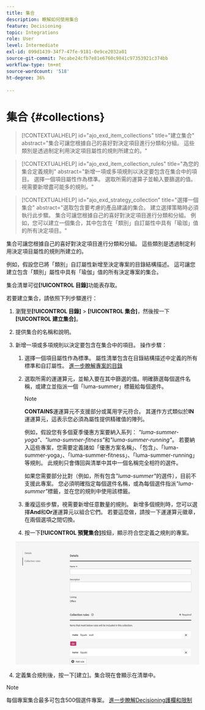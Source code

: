 ```yaml
---
title: 集合
description: 瞭解如何使用集合
feature: Decisioning
topic: Integrations
role: User
level: Intermediate
exl-id: 099d1439-34f7-47fe-9181-0e9ce2032a01
source-git-commit: 7ecabe24cfb7e81e6760c9841c97353921c374bb
workflow-type: tm+mt
source-wordcount: '518'
ht-degree: 36%

---
```


# 集合 {#collections}

>[!CONTEXTUALHELP]
>id="ajo_exd_item_collections"
>title="建立集合"
>abstract="集合可讓您根據自己的喜好對決定項目進行分類和分組。 這些類別是透過制定利用決定項目屬性的規則所建立的。"

>[!CONTEXTUALHELP]
>id="ajo_exd_item_collection_rules"
>title="為您的集合定義規則"
>abstract="新增一項或多項規則以決定要包含在集合中的項目。 選擇一個項目屬性作為標準。 選取所需的運算子並輸入要篩選的值。 視需要新增盡可能多的規則。"

>[!CONTEXTUALHELP]
>id="ajo_exd_strategy_collection"
>title="選擇一個集合"
>abstract="選取包含要考慮的產品建議的集合。 建立選擇策略時必須執行此步驟。 集合可讓您根據自己的喜好對決定項目進行分類和分組。 例如，您可以建立一個集合，其中包含在「類別」自訂屬性中具有「瑜珈」值的所有決定項目。"

集合可讓您根據自己的喜好對決定項目進行分類和分組。 這些類別是透過制定利用決定項目屬性的規則所建立的。

例如，假設您已將「類別」自訂屬性新增至決定專案的目錄結構描述。 這可讓您建立包含「類別」屬性中具有「瑜伽」值的所有決定專案的集合。

集合清單可從&#x200B;**[!UICONTROL 目錄]**&#x200B;功能表存取。

若要建立集合，請依照下列步驟進行：

1. 瀏覽至&#x200B;**[!UICONTROL 目錄]** > **[!UICONTROL 集合]**，然後按一下&#x200B;**[!UICONTROL 建立集合]**。
1. 提供集合的名稱和說明。
1. 新增一項或多項規則以決定要包含在集合中的項目。 操作步驟：

   1. 選擇一個項目屬性作為標準。 屬性清單包含在目錄結構描述中定義的所有標準和自訂屬性。 [進一步瞭解專案的目錄](catalogs.md)
   1. 選取所需的運運算元，並輸入要在其中篩選的值。明確篩選每個選件名稱，或建立並指派一個「luma-summer」標籤給每個選件。

      >[!NOTE]
      >
      >**CONTAINS**&#x200B;運運算元不支援部分或萬用字元符合。 其運作方式類似於&#x200B;**IN**&#x200B;運運算元，這表示您必須為屬性提供精確值的陣列。
      >
      >例如，假設您有多個夏季優惠方案要納入系列： *&quot;luma-summer-yoga&quot;*、*&quot;luma-summer-fitness&quot;*&#x200B;和&#x200B;*&quot;luma-summer-running&quot;*。 若要納入這些專案，您需要定義諸如「優惠方案名稱」、「包含」、「luma-summer-yoga」、「luma-summer-fitness」、「luma-summer-running」等規則。 此規則只會傳回與清單中其中一個名稱完全相符的選件。
      >
      >如果您需要部分比對（例如，所有包含&#x200B;*&quot;luma-summer&quot;*&#x200B;的選件），目前不支援此專案。 您必須明確指定每個選件名稱，或為每個選件指派&#x200B;*&quot;luma-summer&quot;*&#x200B;標籤，並在您的規則中使用該標籤。

   1. 重複這些步驟，視需要新增任意數量的規則。 新增多個規則時，您可以選擇&#x200B;**And**&#x200B;和&#x200B;**Or**&#x200B;運運算元以組合它們。 若要這麼做，請按一下運運算元徽章，在兩個選項之間切換。
   1. 按一下&#x200B;**[!UICONTROL 預覽集合]**&#x200B;按鈕，顯示符合您定義之規則的專案。

   ![](assets/collection-create.png)

1. 定義集合規則後，按一下[建立]。**&#x200B;** 集合現在會顯示在清單中。

>[!NOTE]
>
>每個專案集合最多可包含500個選件專案。 [進一步瞭解Decisioning護欄和限制](gs-experience-decisioning.md#guardrails)
